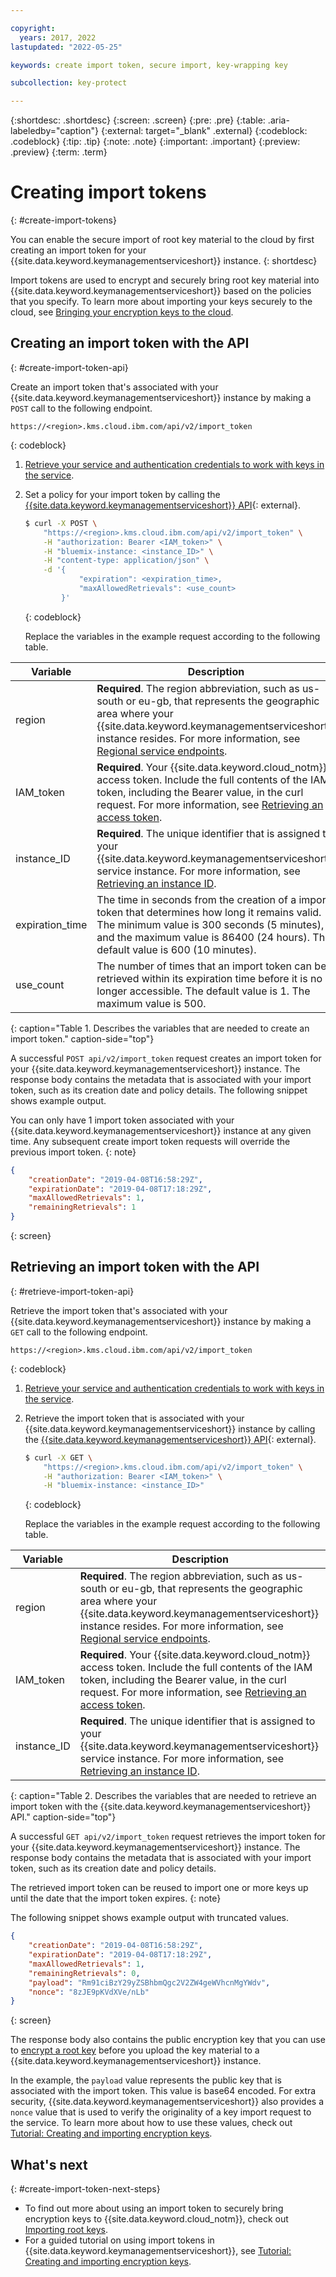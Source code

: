 ```yaml
---

copyright:
  years: 2017, 2022
lastupdated: "2022-05-25"

keywords: create import token, secure import, key-wrapping key

subcollection: key-protect

---
```


{:shortdesc: .shortdesc}
{:screen: .screen}
{:pre: .pre}
{:table: .aria-labeledby="caption"}
{:external: target="_blank" .external}
{:codeblock: .codeblock}
{:tip: .tip}
{:note: .note}
{:important: .important}
{:preview: .preview}
{:term: .term}

# Creating import tokens
{: #create-import-tokens}

You can enable the secure import of root key material to the cloud by first creating an import token for your {{site.data.keyword.keymanagementserviceshort}} instance.
{: shortdesc}

Import tokens are used to encrypt and securely bring root key material into {{site.data.keyword.keymanagementserviceshort}} based on the policies that you specify. To learn more about importing your keys securely to the cloud, see [Bringing your encryption keys to the cloud](/docs/key-protect?topic=key-protect-importing-keys).

## Creating an import token with the API
{: #create-import-token-api}

Create an import token that's associated with your {{site.data.keyword.keymanagementserviceshort}} instance by making a `POST` call to the following endpoint.

```plaintext
https://<region>.kms.cloud.ibm.com/api/v2/import_token
```
{: codeblock}

1. [Retrieve your service and authentication credentials to work with keys in the service](/docs/key-protect?topic=key-protect-set-up-api).

2. Set a policy for your import token by calling the [{{site.data.keyword.keymanagementserviceshort}} API](/apidocs/key-protect){: external}.

    ```sh
    $ curl -X POST \
        "https://<region>.kms.cloud.ibm.com/api/v2/import_token" \
        -H "authorization: Bearer <IAM_token>" \
        -H "bluemix-instance: <instance_ID>" \
        -H "content-type: application/json" \
        -d '{
                "expiration": <expiration_time>,
                "maxAllowedRetrievals": <use_count>
            }'
    ```
    {: codeblock}

    Replace the variables in the example request according to the following table.

|Variable|Description|
|--- |--- |
|region|**Required**. The region abbreviation, such as us-south or eu-gb, that represents the geographic area where your {{site.data.keyword.keymanagementserviceshort}} instance resides. For more information, see [Regional service endpoints](/docs/key-protect?topic=key-protect-regions#service-endpoints).|
|IAM_token|**Required**. Your {{site.data.keyword.cloud_notm}} access token. Include the full contents of the IAM token, including the Bearer value, in the curl request. For more information, see [Retrieving an access token](/docs/key-protect?topic=key-protect-retrieve-access-token).|
|instance_ID|**Required**. The unique identifier that is assigned to your {{site.data.keyword.keymanagementserviceshort}} service instance. For more information, see [Retrieving an instance ID](/docs/key-protect?topic=key-protect-retrieve-instance-ID).|
|expiration_time|The time in seconds from the creation of a import token that determines how long it remains valid. The minimum value is 300 seconds (5 minutes), and the maximum value is 86400 (24 hours). The default value is 600 (10 minutes).|
|use_count|The number of times that an import token can be retrieved within its expiration time before it is no longer accessible. The default value is 1. The maximum value is 500.|
{: caption="Table 1. Describes the variables that are needed to create an import token." caption-side="top"}

A successful `POST api/v2/import_token` request creates an import token for your {{site.data.keyword.keymanagementserviceshort}} instance. The response body contains the metadata that is associated with your import token, such as its creation date and policy details. The following snippet shows example output.

You can only have 1 import token associated with your {{site.data.keyword.keymanagementserviceshort}} instance at any given time. Any subsequent create import token requests will override the previous import token.
{: note}

```json
{
    "creationDate": "2019-04-08T16:58:29Z",
    "expirationDate": "2019-04-08T17:18:29Z",
    "maxAllowedRetrievals": 1,
    "remainingRetrievals": 1
}
```
{: screen}

## Retrieving an import token with the API
{: #retrieve-import-token-api}

Retrieve the import token that's associated with your {{site.data.keyword.keymanagementserviceshort}} instance by making a `GET` call to the following endpoint.

```plaintext
https://<region>.kms.cloud.ibm.com/api/v2/import_token
```
{: codeblock}

1. [Retrieve your service and authentication credentials to work with keys in the service](/docs/key-protect?topic=key-protect-set-up-api).

2. Retrieve the import token that is associated with your {{site.data.keyword.keymanagementserviceshort}} instance by calling the [{{site.data.keyword.keymanagementserviceshort}} API](/apidocs/key-protect){: external}.

    ```sh
    $ curl -X GET \
        "https://<region>.kms.cloud.ibm.com/api/v2/import_token" \
        -H "authorization: Bearer <IAM_token>" \
        -H "bluemix-instance: <instance_ID>"
    ```
    {: codeblock}

    Replace the variables in the example request according to the following table.

|Variable|Description|
|--- |--- |
|region|**Required**. The region abbreviation, such as us-south or eu-gb, that represents the geographic area where your {{site.data.keyword.keymanagementserviceshort}} instance resides. For more information, see [Regional service endpoints](/docs/key-protect?topic=key-protect-regions#service-endpoints).|
|IAM_token|**Required**. Your {{site.data.keyword.cloud_notm}} access token. Include the full contents of the IAM token, including the Bearer value, in the curl request. For more information, see [Retrieving an access token](/docs/key-protect?topic=key-protect-retrieve-access-token).|
|instance_ID|**Required**. The unique identifier that is assigned to your {{site.data.keyword.keymanagementserviceshort}} service instance. For more information, see [Retrieving an instance ID](/docs/key-protect?topic=key-protect-retrieve-instance-ID).|
{: caption="Table 2. Describes the variables that are needed to retrieve an import token with the {{site.data.keyword.keymanagementserviceshort}} API." caption-side="top"}

A successful `GET api/v2/import_token` request retrieves the import token for your {{site.data.keyword.keymanagementserviceshort}} instance. The response body contains the metadata that is associated with your import token, such as its creation date and policy details.

The retrieved import token can be reused to import one or more keys up until the date that the import token expires.
{: note}

The following snippet shows example output with truncated values.

```json
{
    "creationDate": "2019-04-08T16:58:29Z",
    "expirationDate": "2019-04-08T17:18:29Z",
    "maxAllowedRetrievals": 1,
    "remainingRetrievals": 0,
    "payload": "Rm91ciBzY29yZSBhbmQgc2V2ZW4geWVhcnMgYWdv",
    "nonce": "8zJE9pKVdXVe/nLb"
}
```
{: screen}

The response body also contains the public encryption key that you can use to [encrypt a root key](/docs/key-protect?topic=key-protect-importing-keys#using-import-tokens) before you upload the key material to a {{site.data.keyword.keymanagementserviceshort}} instance.

In the example, the `payload` value represents the public key that is associated with the import token. This value is base64 encoded. For extra security, {{site.data.keyword.keymanagementserviceshort}} also provides a `nonce` value that is used to verify the originality of a key import request to the service. To learn more about how to use these values, check out [Tutorial: Creating and importing encryption keys](/docs/key-protect?topic=key-protect-tutorial-import-keys).

## What's next
{: #create-import-token-next-steps}

- To find out more about using an import token to securely bring encryption keys to {{site.data.keyword.cloud_notm}}, check out [Importing root keys](/docs/key-protect?topic=key-protect-import-root-keys).
- For a guided tutorial on using import tokens in {{site.data.keyword.keymanagementserviceshort}}, see [Tutorial: Creating and importing encryption keys](/docs/key-protect?topic=key-protect-tutorial-import-keys).


